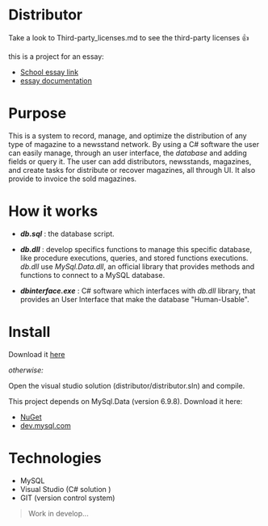 # Distributor
Take a look to Third-party_licenses.md to see the third-party licenses :+1:

this is a project for an essay: 
- [School essay link](http://tesine.marconirovereto.it/dettagli.html?2016.5BI.9)
- [essay documentation](https://docs.google.com/document/d/19C3E5uI6uUVunB1WC7F422gSiLaYIrqyrPZaoPTWAVc/edit?usp=sharing)


# Purpose
This is a system to record, manage, and optimize the distribution of any type of magazine to a newsstand network. By using a C# software the user can easily manage, through an user interface, the _database_ and adding fields or query it. The user can add distributors, newsstands, magazines, and create tasks for distribute or recover magazines, all through UI. It also provide to invoice the sold magazines.

# How it works
  - **_db.sql_** : the database script.

  - **_db.dll_** : develop specifics functions to manage this specific database, like procedure executions, queries, and stored functions executions. _db.dll_ use _MySql.Data.dll_, an official library that provides methods and functions to connect to a MySQL database.

  - **_dbinterface.exe_** : C# software which interfaces with _db.dll_ library, that provides an User Interface that make the database "Human-Usable".
  
# Install
  Download it [here](https://github.com/TheGoodFella/DistriButor/releases/tag/0.2)

  _otherwise:_
  
  Open the visual studio solution (distributor/distributor.sln) and compile.

  This project depends on MySql.Data (version 6.9.8). Download it here:
  - [NuGet](https://www.nuget.org/packages/MySql.Data/)
  - [dev.mysql.com](http://dev.mysql.com/downloads/connector/net/6.9.8.html)


# Technologies

*   MySQL
*   Visual Studio (C# solution )
*   GIT (version control system)

>Work in develop...
